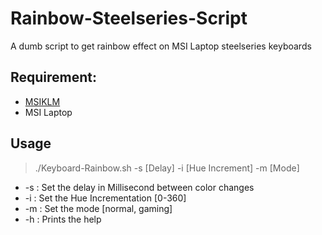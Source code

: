 # Rainbow-Steelseries-Script

A dumb script to get rainbow effect on MSI Laptop steelseries keyboards

## Requirement:
 - [MSIKLM](https://github.com/Gibtnix/MSIKLM)
 - MSI Laptop

## Usage
> ./Keyboard-Rainbow.sh -s [Delay]  -i [Hue Increment] -m [Mode] 

 - -s : Set the delay in Millisecond between color changes
 - -i : Set the Hue Incrementation [0-360]
 - -m : Set the mode [normal, gaming]
 - -h : Prints the help
